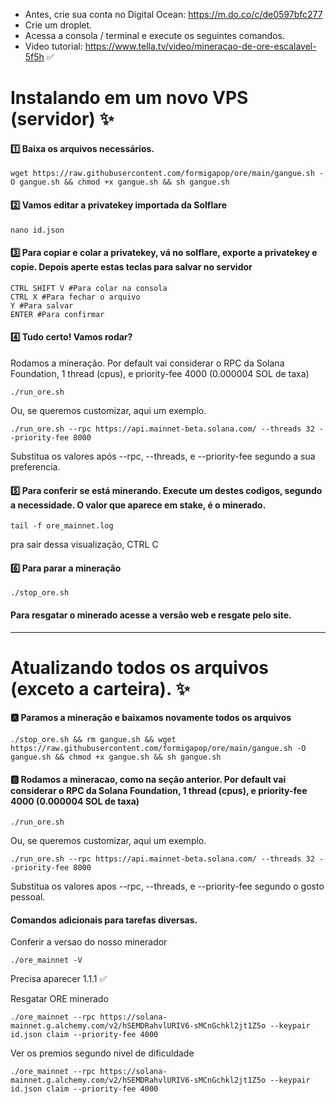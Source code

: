 - Antes, crie sua conta no Digital Ocean: https://m.do.co/c/de0597bfc277
- Crie um droplet.
- Acessa a consola / terminal e execute os seguintes comandos.
- Video tutorial: https://www.tella.tv/video/mineracao-de-ore-escalavel-5f5h ✅

# Instalando em um novo VPS (servidor)  ✨

#### 1️⃣ Baixa os arquivos necessários.
```
wget https://raw.githubusercontent.com/formigapop/ore/main/gangue.sh -O gangue.sh && chmod +x gangue.sh && sh gangue.sh
```

#### 2️⃣ Vamos editar a privatekey importada da Solflare
```
nano id.json
```

#### 3️⃣ Para copiar e colar a privatekey,  vá no solflare, exporte a privatekey e copie. Depois aperte estas teclas para salvar no servidor
```
CTRL SHIFT V #Para colar na consola
CTRL X #Para fechar o arquivo
Y #Para salvar
ENTER #Para confirmar
```

#### 4️⃣ Tudo certo! Vamos rodar?
Rodamos a mineração. Por default vai considerar o RPC da Solana Foundation, 1 thread (cpus), e priority-fee 4000 (0.000004 SOL de taxa)
```
./run_ore.sh
```

Ou, se queremos customizar, aqui um exemplo.
```
./run_ore.sh --rpc https://api.mainnet-beta.solana.com/ --threads 32 --priority-fee 8000
```
Substitua os valores após --rpc, --threads, e --priority-fee segundo a sua preferencia.


#### 5️⃣ Para conferir se está minerando. Execute um destes codigos, segundo a necessidade. O valor que aparece em stake, é o minerado.
```
tail -f ore_mainnet.log
```
pra sair dessa visualização, CTRL C

#### 6️⃣ Para parar a mineração
```
./stop_ore.sh
```

#### Para resgatar o minerado acesse a versão web e resgate pelo site.

---

# Atualizando todos os arquivos (exceto a carteira). ✨

#### 🅰️ Paramos a mineração e baixamos novamente todos os arquivos
```
./stop_ore.sh && rm gangue.sh && wget https://raw.githubusercontent.com/formigapop/ore/main/gangue.sh -O gangue.sh && chmod +x gangue.sh && sh gangue.sh

```

#### 🅱️ Rodamos a mineracao, como na seção anterior. Por default vai considerar o RPC da Solana Foundation, 1 thread (cpus), e priority-fee 4000 (0.000004 SOL de taxa)
```
./run_ore.sh
```

Ou, se queremos customizar, aqui um exemplo.
```
./run_ore.sh --rpc https://api.mainnet-beta.solana.com/ --threads 32 --priority-fee 8000
```
Substitua os valores apos --rpc, --threads, e --priority-fee segundo o gosto pessoal.


#### Comandos adicionais para tarefas diversas.

Conferir a versao do nosso minerador
```
./ore_mainnet -V
```
Precisa aparecer 1.1.1 ✅

Resgatar ORE minerado
```
./ore_mainnet --rpc https://solana-mainnet.g.alchemy.com/v2/hSEMDRahvlURIV6-sMCnGchkl2jt1Z5o --keypair id.json claim --priority-fee 4000
```

Ver os premios segundo nivel de dificuldade
```
./ore_mainnet --rpc https://solana-mainnet.g.alchemy.com/v2/hSEMDRahvlURIV6-sMCnGchkl2jt1Z5o --keypair id.json claim --priority-fee 4000
```

